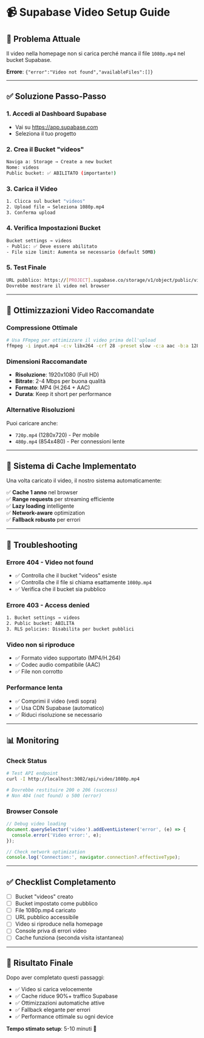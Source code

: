 # 📹 Supabase Video Setup Guide

## 🎯 Problema Attuale

Il video nella homepage non si carica perché manca il file `1080p.mp4` nel bucket Supabase.

**Errore**: `{"error":"Video not found","availableFiles":[]}`

---

## ✅ Soluzione Passo-Passo

### **1. Accedi al Dashboard Supabase**

- Vai su https://app.supabase.com
- Seleziona il tuo progetto

### **2. Crea il Bucket "videos"**

```bash
Naviga a: Storage → Create a new bucket
Nome: videos
Public bucket: ✅ ABILITATO (importante!)
```

### **3. Carica il Video**

```bash
1. Clicca sul bucket "videos"
2. Upload file → Seleziona 1080p.mp4
3. Conferma upload
```

### **4. Verifica Impostazioni Bucket**

```bash
Bucket settings → videos
- Public: ✅ Deve essere abilitato
- File size limit: Aumenta se necessario (default 50MB)
```

### **5. Test Finale**

```bash
URL pubblico: https://[PROJECT].supabase.co/storage/v1/object/public/videos/1080p.mp4
Dovrebbe mostrare il video nel browser
```

---

## 🔧 Ottimizzazioni Video Raccomandate

### **Compressione Ottimale**

```bash
# Usa FFmpeg per ottimizzare il video prima dell'upload
ffmpeg -i input.mp4 -c:v libx264 -crf 28 -preset slow -c:a aac -b:a 128k -movflags +faststart 1080p.mp4
```

### **Dimensioni Raccomandate**

- **Risoluzione**: 1920x1080 (Full HD)
- **Bitrate**: 2-4 Mbps per buona qualità
- **Formato**: MP4 (H.264 + AAC)
- **Durata**: Keep it short per performance

### **Alternative Risoluzioni**

Puoi caricare anche:

- `720p.mp4` (1280x720) - Per mobile
- `480p.mp4` (854x480) - Per connessioni lente

---

## 🚀 Sistema di Cache Implementato

Una volta caricato il video, il nostro sistema automaticamente:

✅ **Cache 1 anno** nel browser  
✅ **Range requests** per streaming efficiente  
✅ **Lazy loading** intelligente  
✅ **Network-aware** optimization  
✅ **Fallback robusto** per errori

---

## 🐛 Troubleshooting

### **Errore 404 - Video not found**

- ✅ Controlla che il bucket "videos" esiste
- ✅ Controlla che il file si chiama esattamente `1080p.mp4`
- ✅ Verifica che il bucket sia pubblico

### **Errore 403 - Access denied**

```bash
1. Bucket settings → videos
2. Public bucket: ABILITA
3. RLS policies: Disabilita per bucket pubblici
```

### **Video non si riproduce**

- ✅ Formato video supportato (MP4/H.264)
- ✅ Codec audio compatibile (AAC)
- ✅ File non corrotto

### **Performance lenta**

- ✅ Comprimi il video (vedi sopra)
- ✅ Usa CDN Supabase (automatico)
- ✅ Riduci risoluzione se necessario

---

## 📊 Monitoring

### **Check Status**

```bash
# Test API endpoint
curl -I http://localhost:3002/api/video/1080p.mp4

# Dovrebbe restituire 200 o 206 (success)
# Non 404 (not found) o 500 (error)
```

### **Browser Console**

```javascript
// Debug video loading
document.querySelector('video').addEventListener('error', (e) => {
  console.error('Video error:', e);
});

// Check network optimization
console.log('Connection:', navigator.connection?.effectiveType);
```

---

## ✅ Checklist Completamento

- [ ] Bucket "videos" creato
- [ ] Bucket impostato come pubblico
- [ ] File 1080p.mp4 caricato
- [ ] URL pubblico accessibile
- [ ] Video si riproduce nella homepage
- [ ] Console priva di errori video
- [ ] Cache funziona (seconda visita istantanea)

---

## 🎯 Risultato Finale

Dopo aver completato questi passaggi:

- ✅ Video si carica velocemente
- ✅ Cache riduce 90%+ traffico Supabase
- ✅ Ottimizzazioni automatiche attive
- ✅ Fallback elegante per errori
- ✅ Performance ottimale su ogni device

**Tempo stimato setup**: 5-10 minuti 🚀

